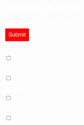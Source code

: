 <head>
  <title>Sabrosos Nachos</title>
  <style>
   body {
   background: url("https://image.freepik.com/vrije-photo/nachos-in-zwarte-kom-op-bruine-achtergrond_23-2148254329.jpg");
    }
    input {
      border: 0;
      padding: 10px;
      font-size: 18px;
    }
    input[type="submit"] {
      background: red;
      color: white;
    }
    h1 {
    color: white;
    }
    p {
    color: white;
    }
  </style>
</head>
<body>
  <h1>Sabrosos Nachos</h1>
  <p>Stel je Sabrosos nacho's samen!</p>
  <input type="submit" placeholder="Bestellen">
  <p>Tomaten</p>
  <input type="checkbox" id="vehicle1" name="vehicle1" value="Bike">
    <p>Sla</p>
  <input type="checkbox" id="vehicle1" name="vehicle1" value="Bike">
    <p>guacamole</p>
  <input type="checkbox" id="vehicle1" name="vehicle1" value="Bike">
    <p>Kaas</p>
  <input type="checkbox" id="vehicle1" name="vehicle1" value="Bike">
</body>


